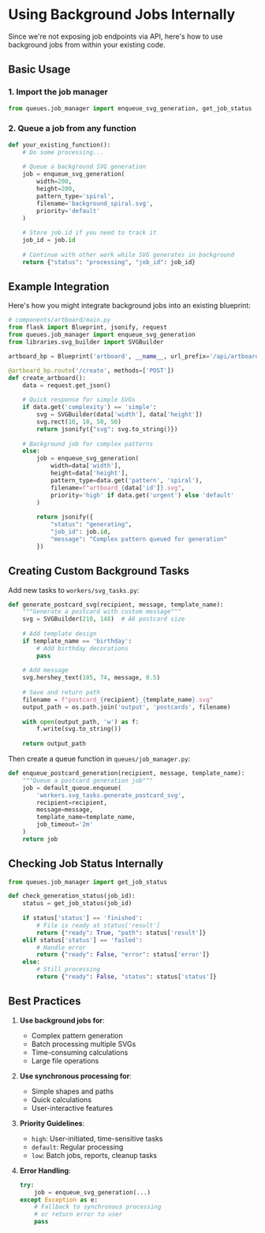 # Using Background Jobs Internally

Since we're not exposing job endpoints via API, here's how to use background jobs from within your existing code.

## Basic Usage

### 1. Import the job manager

```python
from queues.job_manager import enqueue_svg_generation, get_job_status
```

### 2. Queue a job from any function

```python
def your_existing_function():
    # Do some processing...
    
    # Queue a background SVG generation
    job = enqueue_svg_generation(
        width=200,
        height=200,
        pattern_type='spiral',
        filename='background_spiral.svg',
        priority='default'
    )
    
    # Store job.id if you need to track it
    job_id = job.id
    
    # Continue with other work while SVG generates in background
    return {"status": "processing", "job_id": job_id}
```

## Example Integration

Here's how you might integrate background jobs into an existing blueprint:

```python
# components/artboard/main.py
from flask import Blueprint, jsonify, request
from queues.job_manager import enqueue_svg_generation
from libraries.svg_builder import SVGBuilder

artboard_bp = Blueprint('artboard', __name__, url_prefix='/api/artboard')

@artboard_bp.route('/create', methods=['POST'])
def create_artboard():
    data = request.get_json()
    
    # Quick response for simple SVGs
    if data.get('complexity') == 'simple':
        svg = SVGBuilder(data['width'], data['height'])
        svg.rect(10, 10, 50, 50)
        return jsonify({"svg": svg.to_string()})
    
    # Background job for complex patterns
    else:
        job = enqueue_svg_generation(
            width=data['width'],
            height=data['height'],
            pattern_type=data.get('pattern', 'spiral'),
            filename=f"artboard_{data['id']}.svg",
            priority='high' if data.get('urgent') else 'default'
        )
        
        return jsonify({
            "status": "generating",
            "job_id": job.id,
            "message": "Complex pattern queued for generation"
        })
```

## Creating Custom Background Tasks

Add new tasks to `workers/svg_tasks.py`:

```python
def generate_postcard_svg(recipient, message, template_name):
    """Generate a postcard with custom message"""
    svg = SVGBuilder(210, 148)  # A6 postcard size
    
    # Add template design
    if template_name == 'birthday':
        # Add birthday decorations
        pass
    
    # Add message
    svg.hershey_text(105, 74, message, 0.5)
    
    # Save and return path
    filename = f"postcard_{recipient}_{template_name}.svg"
    output_path = os.path.join('output', 'postcards', filename)
    
    with open(output_path, 'w') as f:
        f.write(svg.to_string())
        
    return output_path
```

Then create a queue function in `queues/job_manager.py`:

```python
def enqueue_postcard_generation(recipient, message, template_name):
    """Queue a postcard generation job"""
    job = default_queue.enqueue(
        'workers.svg_tasks.generate_postcard_svg',
        recipient=recipient,
        message=message,
        template_name=template_name,
        job_timeout='2m'
    )
    return job
```

## Checking Job Status Internally

```python
from queues.job_manager import get_job_status

def check_generation_status(job_id):
    status = get_job_status(job_id)
    
    if status['status'] == 'finished':
        # File is ready at status['result']
        return {"ready": True, "path": status['result']}
    elif status['status'] == 'failed':
        # Handle error
        return {"ready": False, "error": status['error']}
    else:
        # Still processing
        return {"ready": False, "status": status['status']}
```

## Best Practices

1. **Use background jobs for**:
   - Complex pattern generation
   - Batch processing multiple SVGs
   - Time-consuming calculations
   - Large file operations

2. **Use synchronous processing for**:
   - Simple shapes and paths
   - Quick calculations
   - User-interactive features

3. **Priority Guidelines**:
   - `high`: User-initiated, time-sensitive tasks
   - `default`: Regular processing
   - `low`: Batch jobs, reports, cleanup tasks

4. **Error Handling**:
   ```python
   try:
       job = enqueue_svg_generation(...)
   except Exception as e:
       # Fallback to synchronous processing
       # or return error to user
       pass
   ``` 